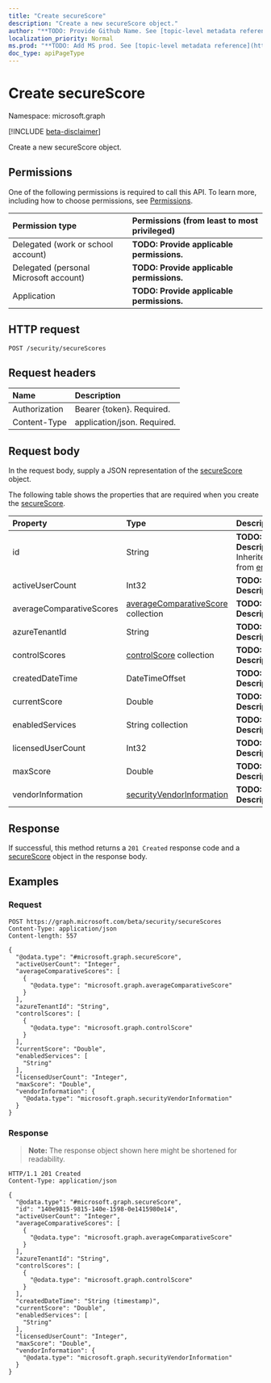 ```yaml
---
title: "Create secureScore"
description: "Create a new secureScore object."
author: "**TODO: Provide Github Name. See [topic-level metadata reference](https://msgo.azurewebsites.net/add/document/guidelines/metadata.html#topic-level-metadata)**"
localization_priority: Normal
ms.prod: "**TODO: Add MS prod. See [topic-level metadata reference](https://msgo.azurewebsites.net/add/document/guidelines/metadata.html#topic-level-metadata)**"
doc_type: apiPageType
---
```


# Create secureScore
Namespace: microsoft.graph

[!INCLUDE [beta-disclaimer](../../includes/beta-disclaimer.md)]

Create a new secureScore object.

## Permissions
One of the following permissions is required to call this API. To learn more, including how to choose permissions, see [Permissions](/graph/permissions-reference).

|Permission type|Permissions (from least to most privileged)|
|:---|:---|
|Delegated (work or school account)|**TODO: Provide applicable permissions.**|
|Delegated (personal Microsoft account)|**TODO: Provide applicable permissions.**|
|Application|**TODO: Provide applicable permissions.**|

## HTTP request

<!-- {
  "blockType": "ignored"
}
-->
``` http
POST /security/secureScores
```

## Request headers
|Name|Description|
|:---|:---|
|Authorization|Bearer {token}. Required.|
|Content-Type|application/json. Required.|

## Request body
In the request body, supply a JSON representation of the [secureScore](../resources/securescore.md) object.

The following table shows the properties that are required when you create the [secureScore](../resources/securescore.md).

|Property|Type|Description|
|:---|:---|:---|
|id|String|**TODO: Add Description** Inherited from [entity](../resources/entity.md)|
|activeUserCount|Int32|**TODO: Add Description**|
|averageComparativeScores|[averageComparativeScore](../resources/averagecomparativescore.md) collection|**TODO: Add Description**|
|azureTenantId|String|**TODO: Add Description**|
|controlScores|[controlScore](../resources/controlscore.md) collection|**TODO: Add Description**|
|createdDateTime|DateTimeOffset|**TODO: Add Description**|
|currentScore|Double|**TODO: Add Description**|
|enabledServices|String collection|**TODO: Add Description**|
|licensedUserCount|Int32|**TODO: Add Description**|
|maxScore|Double|**TODO: Add Description**|
|vendorInformation|[securityVendorInformation](../resources/securityvendorinformation.md)|**TODO: Add Description**|



## Response

If successful, this method returns a `201 Created` response code and a [secureScore](../resources/securescore.md) object in the response body.

## Examples

### Request
<!-- {
  "blockType": "request",
  "name": "create_securescore_from_"
}
-->
``` http
POST https://graph.microsoft.com/beta/security/secureScores
Content-Type: application/json
Content-length: 557

{
  "@odata.type": "#microsoft.graph.secureScore",
  "activeUserCount": "Integer",
  "averageComparativeScores": [
    {
      "@odata.type": "microsoft.graph.averageComparativeScore"
    }
  ],
  "azureTenantId": "String",
  "controlScores": [
    {
      "@odata.type": "microsoft.graph.controlScore"
    }
  ],
  "currentScore": "Double",
  "enabledServices": [
    "String"
  ],
  "licensedUserCount": "Integer",
  "maxScore": "Double",
  "vendorInformation": {
    "@odata.type": "microsoft.graph.securityVendorInformation"
  }
}
```


### Response
>**Note:** The response object shown here might be shortened for readability.
<!-- {
  "blockType": "response",
  "truncated": true,
  "@odata.type": "microsoft.graph.secureScore"
}
-->
``` http
HTTP/1.1 201 Created
Content-Type: application/json

{
  "@odata.type": "#microsoft.graph.secureScore",
  "id": "140e9815-9815-140e-1598-0e1415980e14",
  "activeUserCount": "Integer",
  "averageComparativeScores": [
    {
      "@odata.type": "microsoft.graph.averageComparativeScore"
    }
  ],
  "azureTenantId": "String",
  "controlScores": [
    {
      "@odata.type": "microsoft.graph.controlScore"
    }
  ],
  "createdDateTime": "String (timestamp)",
  "currentScore": "Double",
  "enabledServices": [
    "String"
  ],
  "licensedUserCount": "Integer",
  "maxScore": "Double",
  "vendorInformation": {
    "@odata.type": "microsoft.graph.securityVendorInformation"
  }
}
```

